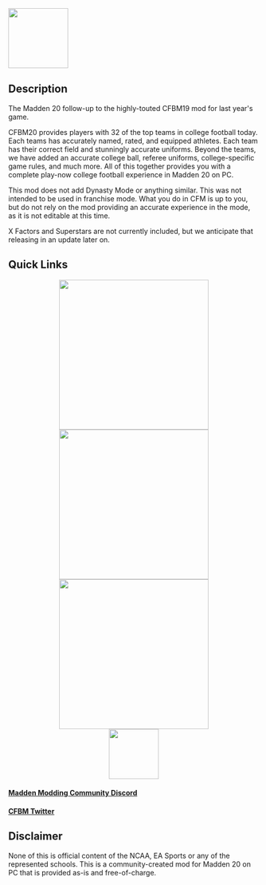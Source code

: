 <img src="https://i.imgur.com/qwsostr.jpg" width="120">

## Description

The Madden 20 follow-up to the highly-touted CFBM19 mod for last year's game.

CFBM20 provides players with 32 of the top teams in college football today. Each teams has accurately named, rated, and equipped athletes. Each team has their correct field and stunningly accurate uniforms. Beyond the teams, we have added an accurate college ball, referee uniforms, college-specific game rules, and much more. All of this together provides you with a complete play-now college football experience in Madden 20 on PC.

This mod does not add Dynasty Mode or anything similar. This was not intended to be used in franchise mode. What you do in CFM is up to you, but do not rely on the mod providing an accurate experience in the mode, as it is not editable at this time.

X Factors and Superstars are not currently included, but we anticipate that releasing in an update later on.


## Quick Links

<div style="text-align:center">
  <a href="https://github.com/cfbm/20/releases"><img src="https://i.imgur.com/j1DW6Sz.png" width="300"></a>
</div>
<div style="text-align:center">
  <a href="https://github.com/cfbm/20/wiki/Installation-Instructions"><img src="https://i.imgur.com/8N7avdM.png" width="300"></a>
</div>
<div style="text-align:center">
  <a href="https://github.com/cfbm/20/wiki/Troubleshooting"><img src="https://i.imgur.com/2hUdg9e.png" width="300"></a>
</div>
<div style="text-align:center">
  <a href="https://github.com/cfbm/20/wiki/Frequently-Asked-Questions"><img src="https://i.imgur.com/C4DbRdo.png" width="100"></a>
</div>

#### [Madden Modding Community Discord](https://discord.gg/nwpTCT3)

#### [CFBM Twitter](https://twitter.com/cfbmxx)

## Disclaimer

None of this is official content of the NCAA, EA Sports or any of the represented schools. This is a community-created mod for Madden 20 on PC that is provided as-is and free-of-charge.  

